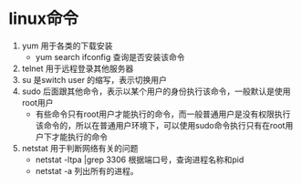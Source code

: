 # linux命令

  1. yum 用于各类的下载安装
     - yum search ifconfig 查询是否安装该命令
  2. telnet 用于远程登录其他服务器
  3. su 是switch user 的缩写，表示切换用户
  4. sudo 后面跟其他命令，表示以某个用户的身份执行该命令，一般默认是使用root用户
     - 有些命令只有root用户才能执行的命令，而一般普通用户是没有权限执行该命令的，所以在普通用户环境下，可以使用sudo命令执行只有在root用户下才能执行的命令
  5. netstat 用于判断网络有关的问题
     - netstat -ltpa |grep 3306 根据端口号，查询进程名称和pid
     - netstat -a 列出所有的进程。

